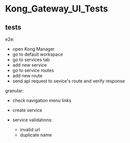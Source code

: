 # Kong_Gateway_UI_Tests

## tests

e2e:

- open Kong Manager
- go to default workspace
- go to services tab
- add new service
- go to service routes
- add new route
- send api request to sevice's route and verify response

granular:

- check navigation menu links

- create service

- service validations:
    - invalid url
    - duplicate name

